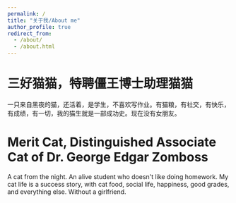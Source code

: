```yaml
---
permalink: /
title: "关于我/About me"
author_profile: true
redirect_from: 
  - /about/
  - /about.html
---
```

三好猫猫，特聘僵王博士助理猫猫
=====
一只来自黑夜的猫，还活着，是学生，不喜欢写作业。有猫粮，有社交，有快乐，有成绩，有一切，我的猫生就是一部成功史。现在没有女朋友。

Merit Cat, Distinguished Associate Cat of Dr. George Edgar Zomboss
=====
A cat from the night. An alive student who doesn't like doing homework. My cat life is a success story, with cat food, social life, happiness, good grades, and everything else. Without a girlfriend.

